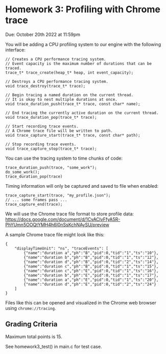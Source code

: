# Homework 3: Profiling with Chrome trace

Due: October 20th 2022 at 11:59pm

You will be adding a CPU profiling system to our engine with the following interface:

```
// Creates a CPU performance tracing system.
// Event capacity is the maximum number of durations that can be traced.
trace_t* trace_create(heap_t* heap, int event_capacity);

// Destroys a CPU performance tracing system.
void trace_destroy(trace_t* trace);

// Begin tracing a named duration on the current thread.
// It is okay to nest multiple durations at once.
void trace_duration_push(trace_t* trace, const char* name);

// End tracing the currently active duration on the current thread.
void trace_duration_pop(trace_t* trace);

// Start recording trace events.
// A Chrome trace file will be written to path.
void trace_capture_start(trace_t* trace, const char* path);

// Stop recording trace events.
void trace_capture_stop(trace_t* trace);
```

You can use the tracing system to time chunks of code:

```
trace_duration_push(trace, "some_work");
do_some_work();
trace_duration_pop(trace)
```

Timing information will only be captured and saved to file when enabled:

```
trace_capture_start(trace, "my_profile.json");
// ... some frames pass ...
trace_capture_end(trace);
```

We will use the Chrome trace file format to store profile data:
https://docs.google.com/document/d/1CvAClvFfyA5R-PhYUmn5OOQtYMH4h6I0nSsKchNAySU/preview

A sample Chrome trace file might look like this:

```
{
	"displayTimeUnit": "ns", "traceEvents": [
		{"name":"duration a","ph":"B","pid":0,"tid":"1","ts":"10"},
		{"name":"duration b","ph":"B","pid":0,"tid":"1","ts":"12"},
		{"name":"duration d","ph":"B","pid":0,"tid":"2","ts":"14"},
		{"name":"duration c","ph":"B","pid":0,"tid":"1","ts":"15"},
		{"name":"duration c","ph":"E","pid":0,"tid":"1","ts":"16"},
		{"name":"duration b","ph":"E","pid":0,"tid":"1","ts":"17"},
		{"name":"duration a","ph":"E","pid":0,"tid":"1","ts":"20"},
		{"name":"duration d","ph":"E","pid":0,"tid":"2","ts":"24"}
	]
}
```

Files like this can be opened and visualized in the Chrome web browser using `chrome://tracing`.

## Grading Criteria

Maximum total points is 15.

See homework3_test() in main.c for test case.
